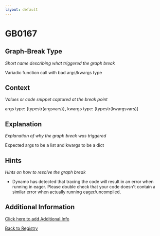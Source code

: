 ```yaml
---
layout: default
---
```

# GB0167

## Graph-Break Type
*Short name describing what triggered the graph break*

Variadic function call with bad args/kwargs type

## Context
*Values or code snippet captured at the break point*

args type: {typestr(argsvars)}, kwargs type: {typestr(kwargsvars)}

## Explanation
*Explanation of why the graph break was triggered*

Expected args to be a list and kwargs to be a dict

## Hints
*Hints on how to resolve the graph break*

- Dynamo has detected that tracing the code will result in an error when running in eager. Please double check that your code doesn't contain a similar error when actually running eager/uncompiled.


## Additional Information

<!-- ADDITIONAL INFORMATION START - Add custom information below this line -->

<!-- ADDITIONAL INFORMATION END -->


[Click here to add Additional Info](https://github.com/meta-pytorch/compile-graph-break-site/edit/main/docs/gb/gb0167.md)

[Back to Registry](../index.html)
